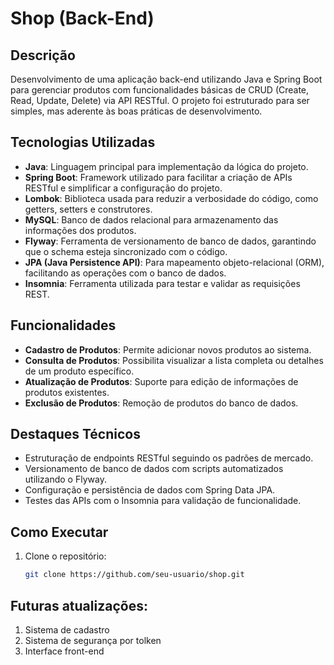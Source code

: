 # Shop (Back-End)

## Descrição  
Desenvolvimento de uma aplicação back-end utilizando Java e Spring Boot para gerenciar produtos com funcionalidades básicas de CRUD (Create, Read, Update, Delete) via API RESTful. O projeto foi estruturado para ser simples, mas aderente às boas práticas de desenvolvimento.

## Tecnologias Utilizadas  
- **Java**: Linguagem principal para implementação da lógica do projeto.  
- **Spring Boot**: Framework utilizado para facilitar a criação de APIs RESTful e simplificar a configuração do projeto.  
- **Lombok**: Biblioteca usada para reduzir a verbosidade do código, como getters, setters e construtores.  
- **MySQL**: Banco de dados relacional para armazenamento das informações dos produtos.  
- **Flyway**: Ferramenta de versionamento de banco de dados, garantindo que o schema esteja sincronizado com o código.  
- **JPA (Java Persistence API)**: Para mapeamento objeto-relacional (ORM), facilitando as operações com o banco de dados.  
- **Insomnia**: Ferramenta utilizada para testar e validar as requisições REST.  

## Funcionalidades  
- **Cadastro de Produtos**: Permite adicionar novos produtos ao sistema.  
- **Consulta de Produtos**: Possibilita visualizar a lista completa ou detalhes de um produto específico.  
- **Atualização de Produtos**: Suporte para edição de informações de produtos existentes.  
- **Exclusão de Produtos**: Remoção de produtos do banco de dados.

## Destaques Técnicos  
- Estruturação de endpoints RESTful seguindo os padrões de mercado.  
- Versionamento de banco de dados com scripts automatizados utilizando o Flyway.  
- Configuração e persistência de dados com Spring Data JPA.  
- Testes das APIs com o Insomnia para validação de funcionalidade.  

## Como Executar  
1. Clone o repositório:  
   ```bash
   git clone https://github.com/seu-usuario/shop.git

## Futuras atualizações:
1. Sistema de cadastro
2. Sistema de segurança por tolken
3. Interface front-end
